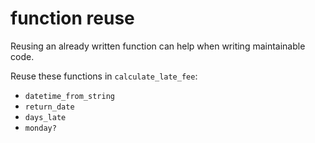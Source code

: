 # function reuse

Reusing an already written function can help when writing maintainable code.

Reuse these functions in `calculate_late_fee`:

- `datetime_from_string`
- `return_date`
- `days_late`
- `monday?`
